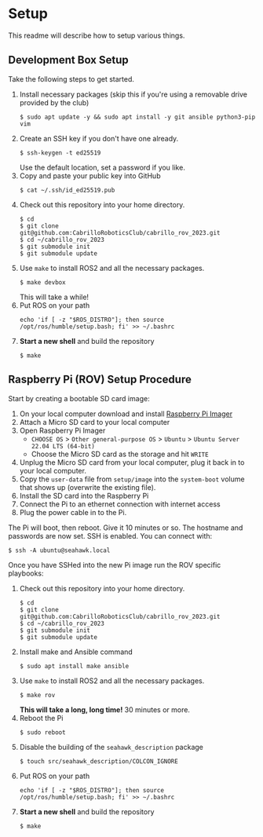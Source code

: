 # Setup

This readme will describe how to setup various things.

## Development Box Setup 

Take the following steps to get started. 

1. Install necessary packages (skip this if you're using a removable drive provided by the club)
    ```console
    $ sudo apt update -y && sudo apt install -y git ansible python3-pip vim 
    ```
1. Create an SSH key if you don't have one already. 
    ```console 
    $ ssh-keygen -t ed25519
    ```
    Use the default location, set a password if you like. 
1. Copy and paste your public key into GitHub
    ```console
    $ cat ~/.ssh/id_ed25519.pub
    ```
1. Check out this repository into your home directory. 
    ```console
    $ cd 
    $ git clone git@github.com:CabrilloRoboticsClub/cabrillo_rov_2023.git
    $ cd ~/cabrillo_rov_2023
    $ git submodule init 
    $ git submodule update
    ```
1. Use `make` to install ROS2 and all the necessary packages. 
    ```console 
    $ make devbox
    ```
    This will take a while! 
1. Put ROS on your path 
    ```console
    echo 'if [ -z "$ROS_DISTRO"]; then source /opt/ros/humble/setup.bash; fi' >> ~/.bashrc 
    ```
1. **Start a new shell** and build the repository
    ```console
    $ make 
    ```

## Raspberry Pi (ROV) Setup Procedure

Start by creating a bootable SD card image: 

1. On your local computer download and install [Raspberry Pi Imager](https://www.raspberrypi.com/software/)
1. Attach a Micro SD card to your local computer
1. Open Raspberry Pi Imager
    * `CHOOSE OS` > `Other general-purpose OS` > `Ubuntu` > `Ubuntu Server 22.04 LTS (64-bit)`
    * Choose the Micro SD card as the storage and hit `WRITE`
1. Unplug the Micro SD card from your local computer, plug it back in to your local computer.
1. Copy the `user-data` file from `setup/image` into the `system-boot` volume that shows up (overwrite the existing file).
1. Install the SD card into the Raspberry Pi
1. Connect the Pi to an ethernet connection with internet access
1. Plug the power cable in to the Pi.

The Pi will boot, then reboot. Give it 10 minutes or so. The hostname and passwords are now set. SSH is enabled. You can connect with:

```console
$ ssh -A ubuntu@seahawk.local
```

Once you have SSHed into the new Pi image run the ROV specific playbooks:

1. Check out this repository into your home directory. 
    ```console
    $ cd 
    $ git clone git@github.com:CabrilloRoboticsClub/cabrillo_rov_2023.git
    $ cd ~/cabrillo_rov_2023
    $ git submodule init 
    $ git submodule update
    ```
1. Install make and Ansible command
    ```console
    $ sudo apt install make ansible
    ```
1. Use `make` to install ROS2 and all the necessary packages. 
    ```console 
    $ make rov
    ```
    **This will take a long, long time!** 30 minutes or more. 
1. Reboot the Pi 
    ```console
    $ sudo reboot
    ```
1. Disable the building of the `seahawk_description` package 
    ```console 
    $ touch src/seahawk_description/COLCON_IGNORE 
    ```
1. Put ROS on your path 
    ```console
    echo 'if [ -z "$ROS_DISTRO"]; then source /opt/ros/humble/setup.bash; fi' >> ~/.bashrc 
    ```
1. **Start a new shell** and build the repository
    ```console
    $ make 
    ```
